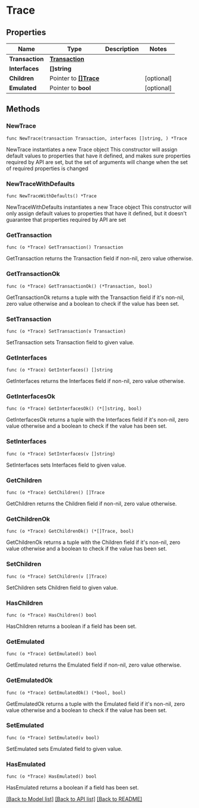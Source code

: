 # Trace

## Properties

Name | Type | Description | Notes
------------ | ------------- | ------------- | -------------
**Transaction** | [**Transaction**](Transaction.md) |  | 
**Interfaces** | **[]string** |  | 
**Children** | Pointer to [**[]Trace**](Trace.md) |  | [optional] 
**Emulated** | Pointer to **bool** |  | [optional] 

## Methods

### NewTrace

`func NewTrace(transaction Transaction, interfaces []string, ) *Trace`

NewTrace instantiates a new Trace object
This constructor will assign default values to properties that have it defined,
and makes sure properties required by API are set, but the set of arguments
will change when the set of required properties is changed

### NewTraceWithDefaults

`func NewTraceWithDefaults() *Trace`

NewTraceWithDefaults instantiates a new Trace object
This constructor will only assign default values to properties that have it defined,
but it doesn't guarantee that properties required by API are set

### GetTransaction

`func (o *Trace) GetTransaction() Transaction`

GetTransaction returns the Transaction field if non-nil, zero value otherwise.

### GetTransactionOk

`func (o *Trace) GetTransactionOk() (*Transaction, bool)`

GetTransactionOk returns a tuple with the Transaction field if it's non-nil, zero value otherwise
and a boolean to check if the value has been set.

### SetTransaction

`func (o *Trace) SetTransaction(v Transaction)`

SetTransaction sets Transaction field to given value.


### GetInterfaces

`func (o *Trace) GetInterfaces() []string`

GetInterfaces returns the Interfaces field if non-nil, zero value otherwise.

### GetInterfacesOk

`func (o *Trace) GetInterfacesOk() (*[]string, bool)`

GetInterfacesOk returns a tuple with the Interfaces field if it's non-nil, zero value otherwise
and a boolean to check if the value has been set.

### SetInterfaces

`func (o *Trace) SetInterfaces(v []string)`

SetInterfaces sets Interfaces field to given value.


### GetChildren

`func (o *Trace) GetChildren() []Trace`

GetChildren returns the Children field if non-nil, zero value otherwise.

### GetChildrenOk

`func (o *Trace) GetChildrenOk() (*[]Trace, bool)`

GetChildrenOk returns a tuple with the Children field if it's non-nil, zero value otherwise
and a boolean to check if the value has been set.

### SetChildren

`func (o *Trace) SetChildren(v []Trace)`

SetChildren sets Children field to given value.

### HasChildren

`func (o *Trace) HasChildren() bool`

HasChildren returns a boolean if a field has been set.

### GetEmulated

`func (o *Trace) GetEmulated() bool`

GetEmulated returns the Emulated field if non-nil, zero value otherwise.

### GetEmulatedOk

`func (o *Trace) GetEmulatedOk() (*bool, bool)`

GetEmulatedOk returns a tuple with the Emulated field if it's non-nil, zero value otherwise
and a boolean to check if the value has been set.

### SetEmulated

`func (o *Trace) SetEmulated(v bool)`

SetEmulated sets Emulated field to given value.

### HasEmulated

`func (o *Trace) HasEmulated() bool`

HasEmulated returns a boolean if a field has been set.


[[Back to Model list]](../README.md#documentation-for-models) [[Back to API list]](../README.md#documentation-for-api-endpoints) [[Back to README]](../README.md)


